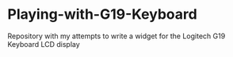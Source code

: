 # Playing-with-G19-Keyboard
Repository with my attempts to write a widget for the Logitech G19 Keyboard LCD display
